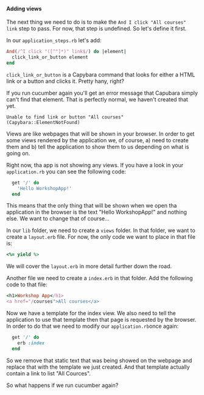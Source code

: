 #### Adding views

The next thing we need to do is to make the `And I click "All courses" link` step to pass. For now, that step is undefined. So let's define it first.

In our `application_steps.rb` let's add:

```ruby
And(/^I click "([^"]*)" link$/) do |element|
  click_link_or_button element
end
```

`click_link_or_button` is a Capybara command that looks for either a HTML link or a button and clicks it. Pretty hany, right?

 If you run cucumber again you'll get an error message that Capubara simply can't find that element. That is perfectly normal, we haven't created that yet.

 ```
 Unable to find link or button "All courses" (Capybara::ElementNotFound)
 ```

 Views are like webpages that will be shown in your browser.
 In order to get some views rendered by the application we, of course, a) need to create them and b) tell the application to show them to us depending on what is going on.

 Right now, tha app is not showing any views. If you have a look in your `application.rb` you can see the following code:

 ```ruby
   get '/' do
     'Hello WorkshopApp!'
   end
 ```

 This means that the only thing that will be shown when we open tha application in the browser is the text "Hello WorkshopApp!" and nothing else. We want to change that of course...


In our `lib` folder, we need to create a `views` folder. In that folder, we want to create a `layout.erb` file. For now, the only code we want to place in that file is:

```ruby
<%= yield %>
```

We will cover the `layout.erb` in more detail further down the road.

Another file we need to create a `index.erb` in that folder. Add the following code to that file:

```ruby
<h1>Workshop App</h1>
<a href="/courses">All courses</a>
```

Now we have a template for the index view. We also need to tell the application to use that template then that page is requested by the browser. In order to do that we need to modify our `application.rb`once again:
```ruby
  get '/' do
    erb :index
  end
```
So we remove that static text that was being showed on the webpage and replace that with the template we just created. And that template actually contain a link to list "All Cources".

So what happens if we run cucumber again?











